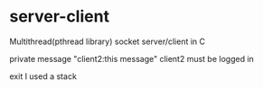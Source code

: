 # server-client
Multithread(pthread library) socket server/client in C

private message
"client2:this message"
client2 must be logged in

exit
I used a stack
